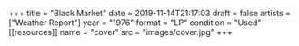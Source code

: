 +++
title = "Black Market"
date = 2019-11-14T21:17:03
draft = false
artists = ["Weather Report"]
year = "1976"
format = "LP"
condition = "Used"
[[resources]]
  name = "cover"
  src = "images/cover.jpg"
+++
